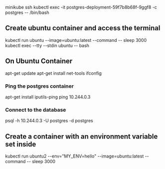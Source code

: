 minikube ssh
kubectl exec -it postgres-deployment-59f7b8b68f-9ggf8 -c postgres -- /bin/bash


## Create ubuntu container and access the terminal
kubectl run ubuntu --image=ubuntu:latest --command -- sleep 3000
kubectl exec --tty --stdin ubuntu -- bash
## On Ubuntu Container
apt-get update
apt-get install net-tools
ifconfig
### Ping the postgres container
apt-get install iputils-ping
ping 10.244.0.3
### Connect to the database
psql -h 10.244.0.3 -U postgres -d postgres

## Create a container with an environment variable set inside
kubectl run ubuntu2 --env="MY_ENV=hello" --image=ubuntu:latest --command -- sleep 3000


